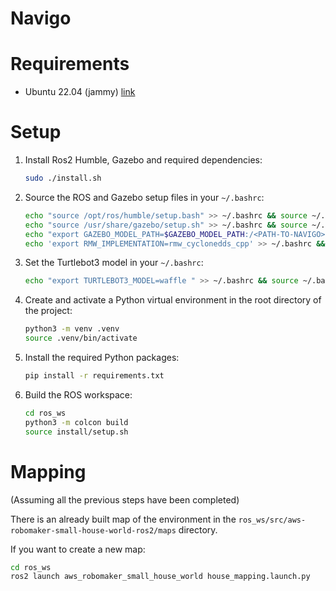 # Navigo

# Requirements

- Ubuntu 22.04 (jammy) [link](https://releases.ubuntu.com/jammy/)

# Setup

1. Install Ros2 Humble, Gazebo and required dependencies:
   ```bash
   sudo ./install.sh
   ```

2. Source the ROS and Gazebo setup files in your `~/.bashrc`:
   ```bash
   echo "source /opt/ros/humble/setup.bash" >> ~/.bashrc && source ~/.bashrc
   echo "source /usr/share/gazebo/setup.sh" >> ~/.bashrc && source ~/.bashrc
   echo "export GAZEBO_MODEL_PATH=$GAZEBO_MODEL_PATH:/<PATH-TO-NAVIGO>/ros_ws/src/litterbug/models"
   echo 'export RMW_IMPLEMENTATION=rmw_cyclonedds_cpp' >> ~/.bashrc && source ~/.bashrc
   ```

3. Set the Turtlebot3 model in your `~/.bashrc`:
   ```bash
   echo "export TURTLEBOT3_MODEL=waffle " >> ~/.bashrc && source ~/.bashrc
   ```

4. Create and activate a Python virtual environment in the root directory of the project:
   ```bash
   python3 -m venv .venv
   source .venv/bin/activate
   ```

5. Install the required Python packages:
   ```bash
   pip install -r requirements.txt
   ```

6. Build the ROS workspace:
   ```bash
   cd ros_ws
   python3 -m colcon build
   source install/setup.sh
   ```

# Mapping

(Assuming all the previous steps have been completed)

There is an already built map of the environment in the `ros_ws/src/aws-robomaker-small-house-world-ros2/maps` directory.

If you want to create a new map:
```bash
cd ros_ws
ros2 launch aws_robomaker_small_house_world house_mapping.launch.py 
```